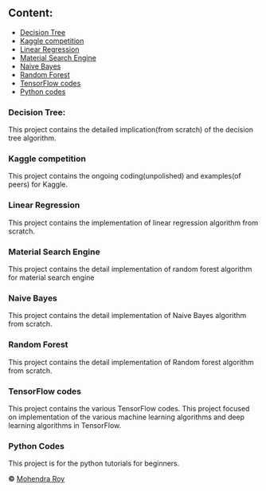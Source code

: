 ## Content:
* [Decision Tree](https://github.com/mohendra/My_Projects/tree/master/Decision_Tree)
* [Kaggle competition](https://github.com/mohendra/My_Projects/tree/master/Kaggle)
* [Linear Regression](https://github.com/mohendra/My_Projects/tree/master/LR)
* [Material Search Engine](https://github.com/mohendra/My_Projects/tree/master/Material_Search_Engine)
* [Naive Bayes](https://github.com/mohendra/My_Projects/tree/master/Naive_Bayes)
* [Random Forest](https://github.com/mohendra/My_Projects/tree/master/Random_Forest)
* [TensorFlow codes](https://github.com/mohendra/My_Projects/tree/master/TF)
* [Python codes](https://github.com/mohendra/My_Projects/tree/master/python)


### Decision Tree:
This project contains the detailed implication(from scratch) of the decision tree algorithm.

### Kaggle competition
This project contains the ongoing coding(unpolished) and examples(of peers) for Kaggle. 

### Linear Regression
This project contains the implementation of linear regression algorithm from scratch.

### Material Search Engine

This project contains the detail implementation of random forest algorithm for material search engine

### Naive Bayes
This project contains the detail implementation of Naive Bayes algorithm from scratch. 

### Random Forest
This project contains the detail implementation of Random forest algorithm from scratch. 

### TensorFlow codes
This project contains the various TensorFlow codes. This project focused on implementation of the various machine learning algorithms and deep learning algorithms in TensorFlow.

### Python Codes
This project is for the python tutorials for beginners.










**&copy;** [Mohendra Roy](https://scholar.google.co.in/citations?user=pTdyt0YAAAAJ&hl=en)

